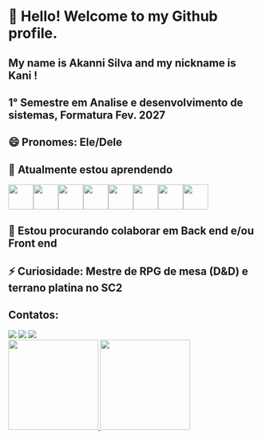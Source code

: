 # 👋 Hello! Welcome to my Github profile.
## My name is Akanni Silva and my nickname is Kani !
## 1° Semestre em Analise e desenvolvimento de sistemas, Formatura Fev. 2027
## 😄 Pronomes: Ele/Dele
## 🌱 Atualmente estou aprendendo 

<img src="https://cdn.jsdelivr.net/gh/devicons/devicon@latest/icons/javascript/javascript-plain.svg" width="50" height="50" /><img src="https://cdn.jsdelivr.net/gh/devicons/devicon@latest/icons/typescript/typescript-original.svg" width="50" height="50" /><img src="https://cdn.jsdelivr.net/gh/devicons/devicon@latest/icons/nodejs/nodejs-plain-wordmark.svg" width="50" height="50"  /><img src="https://cdn.jsdelivr.net/gh/devicons/devicon@latest/icons/nestjs/nestjs-original.svg" width="50" height="50" /><img 
src="https://cdn.jsdelivr.net/gh/devicons/devicon@latest/icons/css3/css3-original.svg" width="50" height="50" /><img src="https://cdn.jsdelivr.net/gh/devicons/devicon@latest/icons/html5/html5-original.svg" width="50" height="50" /><img src="https://cdn.jsdelivr.net/gh/devicons/devicon@latest/icons/postgresql/postgresql-original.svg" width="50" height="50" /><img src="https://cdn.jsdelivr.net/gh/devicons/devicon@latest/icons/mysql/mysql-original-wordmark.svg" width="50" height="50" />
          
                                     
## 👯 Estou procurando colaborar em Back end e/ou Front end
## ⚡ Curiosidade: Mestre de RPG de mesa (D&D) e terrano platina no SC2 


## Contatos:

<div>
<a href="https://instagram.com/0batayie" target="_blank"><img loading="lazy" src="https://img.shields.io/badge/-Instagram-%23E4405F?style=for-the-badge&logo=instagram&logoColor=white" target="_blank"></a>
<a href = "mailto:akanni029@gmail.com"><img loading="lazy" src="https://img.shields.io/badge/Gmail-D14836?style=for-the-badge&logo=gmail&logoColor=white" target="_blank"></a>
<a href="https://www.linkedin.com/in/akanni-obatayie-machado-silva-8a30a6195/" target="_blank"><img loading="lazy" src="https://img.shields.io/badge/-LinkedIn-%230077B5?style=for-the-badge&logo=linkedin&logoColor=white" target="_blank"></a>   
</div>

 
<div>
<a href="https://github.com/seu-usuário-aqui">
<img loading="lazy" height="180em" src="https://github-readme-stats.vercel.app/api/top-langs/?username=Akanni-codes&layout=compact&langs_count=7&theme=dracula"/>
<img loading="lazy" height="180em" src="https://github-readme-stats.vercel.app/api?username=Akanni-codes&show_icons=true&theme=dracula&include_all_commits=true&count_private=true"/>
</div>
